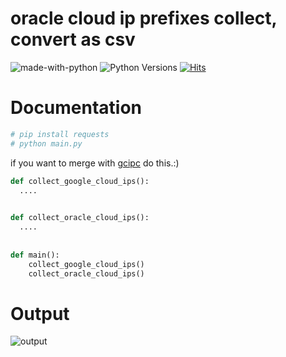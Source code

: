 # oracle cloud ip prefixes collect, convert as csv
![made-with-python][made-with-python]
![Python Versions][pyversion-button]
[![Hits](https://hits.seeyoufarm.com/api/count/incr/badge.svg?url=https%3A%2F%2Fgithub.com%2Fpassword123456%2Fhit-counter&count_bg=%2379C83D&title_bg=%23555555&icon=&icon_color=%23E7E7E7&title=hits&edge_flat=false)](https://hits.seeyoufarm.com)


[pyversion-button]: https://img.shields.io/pypi/pyversions/Markdown.svg
[made-with-python]: https://img.shields.io/badge/Made%20with-Python-1f425f.svg

# Documentation

```python
# pip install requests
# python main.py
```
if you want to merge with [gcipc](https://github.com/password123456/gcipc) do this.:)
```python
def collect_google_cloud_ips():
  ....
  

def collect_oracle_cloud_ips():
  ....
  
  
def main():
    collect_google_cloud_ips()
    collect_oracle_cloud_ips()
```

# Output
![output](https://github.com/password123456/gcipc/blob/main/gcipc.jpeg)
